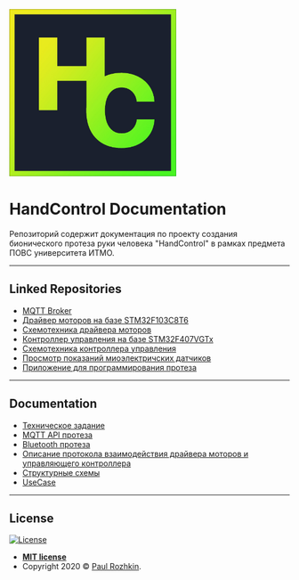 <a href="#">
    <img src="https://raw.githubusercontent.com/paulrozhkin/handcontrol-documentation/master/img/logo.jpg" title="Tamagotchi" alt="Tamagotchi" width="300">
</a>

# HandControl Documentation
Репозиторий содержит документация по проекту создания бионического протеза руки человека "HandControl" в рамках предмета ПОВС университета ИТМО.

---

## Linked Repositories
- [MQTT Broker](https://github.com/paulrozhkin/hand-control-mqtt)
- [Драйвер моторов на базе STM32F103C8T6](https://github.com/paulrozhkin/DriverMotorsCortexM3)
- [Схемотехника драйвера моторов](https://github.com/paulrozhkin/DCDriverShematic)
- [Контроллер управления на базе STM32F407VGTx](https://github.com/paulrozhkin/ArmProsthesisCortexM4)
- [Схемотехника контроллера управления](https://github.com/paulrozhkin/ArmProsthesisShematic)
- [Просмотр показаний миоэлектричских датчиков](https://github.com/paulrozhkin/MyoSensor)
- [Приложение для программирования протеза](https://github.com/paulrozhkin/HandControlApplication)

---
## Documentation
- [Техническое задание](https://docs.google.com/document/d/1KbQ16ehyuJt8YoWaM7xjhkE0ynpm1GKat7H1k4UXwzY/edit?usp=sharing)
- [MQTT API протеза](https://github.com/paulrozhkin/handcontrol-documentation/blob/master/api.md)
- [Bluetooth протеза](https://github.com/paulrozhkin/handcontrol-documentation/blob/master/bluetooth_api.md)
- [Описание протокола взаимодействия драйвера моторов и управляющего контроллера](https://drive.google.com/file/d/1_azK8TsY6GFS11r03LjgoXlnlsHRx1bY/view?usp=sharing)
- [Структурные схемы](https://drive.google.com/file/d/1gGquBem_VxTlNn12caVKcv3hVfcEDApx/view?usp=sharingg)
- [UseCase](https://drive.google.com/file/d/1P3Ixa92nB_NM5jHj8qfTBZ6zH1nHHI05/view?usp=sharing)
---

## License

[![License](http://img.shields.io/:license-mit-blue.svg?style=flat-square)](http://badges.mit-license.org)

- **[MIT license](http://opensource.org/licenses/mit-license.php)**
- Copyright 2020 © <a href="https://github.com/paulrozhkin" target="_blank">Paul Rozhkin</a>.
